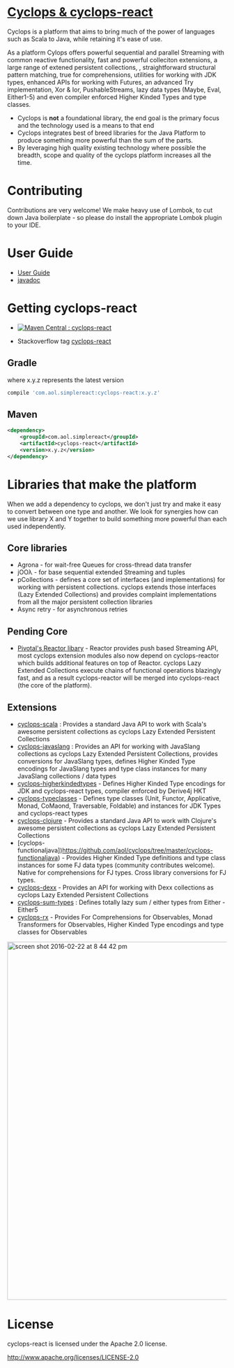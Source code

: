 # [Cyclops & cyclops-react](http://cyclops-react.io)

Cyclops is a platform that aims to bring much of the power of languages such as Scala to Java, while retaining it's ease of use.

As a platform Cylops offers powerful sequential and parallel Streaming with common reactive functionality, fast and powerful colleciton extensions, a large range of extened persistent collections, , straightforward structural pattern matching, true for comprehensions, utilities for working with JDK types, enhanced APIs for working with Futures, an advanced Try implementation, Xor & Ior, PushableStreams, lazy data types (Maybe, Eval, Either1-5) and even compiler enforced Higher Kinded Types and type classes.

* Cyclops is **not** a foundational library, the end goal is the primary focus and the technology used is a means to that end
* Cyclops integrates best of breed libraries for the Java Platform to produce something more powerful than the sum of the parts.
* By leveraging high quality existing technology where possible the breadth, scope and quality of the cyclops platform increases all the time.

# Contributing 

Contributions are very welcome! We make heavy use of Lombok, to cut down Java boilerplate - so please do install the appropriate Lombok plugin to your IDE.


# User Guide

* [User Guide](https://github.com/aol/cyclops-react/wiki)
* [javadoc](http://www.javadoc.io/doc/com.aol.simplereact/cyclops-react/)

# Getting cyclops-react

* [![Maven Central : cyclops-react](https://maven-badges.herokuapp.com/maven-central/com.aol.simplereact/cyclops-react/badge.svg)](https://maven-badges.herokuapp.com/maven-central/com.aol.simple-react/cyclops-react)

* Stackoverflow tag [cyclops-react](http://stackoverflow.com/search?q=cyclops-react)

## Gradle

where x.y.z represents the latest version

```groovy
compile 'com.aol.simplereact:cyclops-react:x.y.z'
```

## Maven

```xml
<dependency>
    <groupId>com.aol.simplereact</groupId>
    <artifactId>cyclops-react</artifactId>
    <version>x.y.z</version>
</dependency>
```



# Libraries that make the platform

When we add a dependency to cyclops, we don't just try and make it easy to convert between one type and another. We look for synergies how can we use library X and Y together to build something more powerful than each used independently.

## Core libraries

* Agrona - for wait-free Queues for cross-thread data transfer
* jOOλ - for base sequential extended Streaming and tuples
* pCollections - defines a core set of interfaces (and implementations) for working with persistent collections. cyclops extends those interfaces (Lazy Extended Collections) and provides complaint implementations from all the major persistent collection libraries 
* Async retry - for asynchronous retries

## Pending Core

* [Pivotal's Reactor libary](https://github.com/aol/cyclops/tree/master/cyclops-react) - Reactor provides push based Streaming API, most cyclops extension modules also now depend on cyclops-reactor which builds additional features on top of Reactor. cyclops Lazy Extended Collections execute chains of functional operations blazingly fast, and as a result cyclops-reactor will be merged into cyclops-react (the core of the platform).

## Extensions

* [cyclops-scala](https://github.com/aol/cyclops/tree/master/cyclops-scala) : Provides a standard Java API to work with Scala's awesome persistent collections as cyclops Lazy Extended Persistent Collections
* [cyclops-javaslang](https://github.com/aol/cyclops/tree/master/cyclops-javaslang) : Provides an API for working with JavaSlang collections as cyclops Lazy Extended Persistent Collections, provides conversions for JavaSlang types, defines Higher Kinded Type encodings for JavaSlang types and type class instances for many JavaSlang collections / data types
* [cyclops-higherkindedtypes](https://github.com/aol/cyclops/tree/master/cyclops-higherkindedtypes) - Defines Higher Kinded Type encodings for JDK and cyclops-react types, compiler enforced by Derive4j HKT
* [cyclops-typeclasses](https://github.com/aol/cyclops/tree/master/cyclops-typeclasses) - Defines type classes (Unit, Functor, Applicative, Monad, CoMaond, Traversable, Foldable) and instances for JDK Types and cyclops-react types
* [cyclops-clojure](https://github.com/aol/cyclops/tree/master/cyclops-clojure) - Provides a standard Java API to work with Clojure's awesome persistent collections as cyclops Lazy Extended Persistent Collections
* [cyclops-functionaljava])https://github.com/aol/cyclops/tree/master/cyclops-functionaljava) - Provides Higher Kinded Type definitions and type class instances for some FJ data types (community contributes welcome). Native for comprehensions for FJ types. Cross library conversions for FJ types.
* [cyclops-dexx](https://github.com/aol/cyclops/tree/master/cyclops-dexx) -  Provides an API for working with Dexx collections as cyclops Lazy Extended Persistent Collections
* [cyclops-sum-types](https://github.com/aol/cyclops/tree/master/cyclops-sum-types) :  Defines totally lazy sum / either types from Either - Either5
* [cyclops-rx](https://github.com/aol/cyclops/tree/master/cyclops-rx) - Provides For Comprehensions for Observables, Monad Transformers for Observables, Higher Kinded Type encodings and type classes for Observables


<img width="820" alt="screen shot 2016-02-22 at 8 44 42 pm" src="https://cloud.githubusercontent.com/assets/9964792/13232030/306b0d50-d9a5-11e5-9706-d44d7731790d.png">


# License

cyclops-react is licensed under the Apache 2.0 license.		

http://www.apache.org/licenses/LICENSE-2.0
